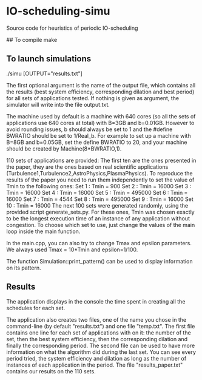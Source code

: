 # IO-scheduling-simu
Source code for heuristics of periodic IO-scheduling

## To compile
make

## To launch simulations
./simu [OUTPUT="results.txt"]

The first optional argument is the name of the output file, which contains all the results (best system efficiency, corresponding dilation and best period)
for all sets of applications tested. If nothing is given as argument, the
simulator will write into the file output.txt.

The machine used by default is a machine with 640 cores (so all the sets of applications use 640 cores at total) with B=3GB and b=0.01GB. However to avoid rounding issues, b should always be set
to 1 and the #define BWRATIO should be set to 1/Real_b. For example to set up a machine with B=8GB and b=0.05GB, set the define BWRATIO to 20, and your machine should be created by Machine(8*BWRATIO,1).

110 sets of applications are provided:
	The first ten are the ones presented in the paper, they are the ones based on real scientific applications (Turbulence1,Turbulence2,AstroPhysics,PlasmaPhysics). To reproduce the results of the paper you need to run them independently to set the value of Tmin to the following ones:
		Set 1 : Tmin = 900
		Set 2 : Tmin = 16000
		Set 3 : Tmin = 16000
		Set 4 : Tmin = 16000
		Set 5 : Tmin = 495000
		Set 6 : Tmin = 16000
		Set 7 : Tmin = 4544
		Set 8 : Tmin = 495000
		Set 9 : Tmin = 16000
		Set 10 : Tmin = 16000
	The next 100 sets were generated randomly, using the provided script generate_sets.py. For these ones, Tmin was chosen exactly to be the longest execution time of an instance of any application without congestion.
To choose which set to use, just change the values of the main loop inside the main function.

In the main.cpp, you can also try to change Tmax and epsilon parameters. We always used Tmax = 10*Tmin and epsilon=1/100.

The function Simulation::print_pattern() can be used to display information on its pattern.

## Results

The application displays in the console the time spent in creating all the schedules for each set.

The application also creates two files, one of the name you chose in the command-line (by default "results.txt") and one file "temp.txt".
The first file contains one line for each set of applications with on it: the number of the set, then the best system efficiency, then the corresponding dilation and finally the corresponding period.
The second file can be used to have more information on what the algorithm did during the last set. You can see every period tried, the system efficiency and dilation as long as the number of instances of each application in the period.
The file "results_paper.txt" contains our results on the 110 sets.
